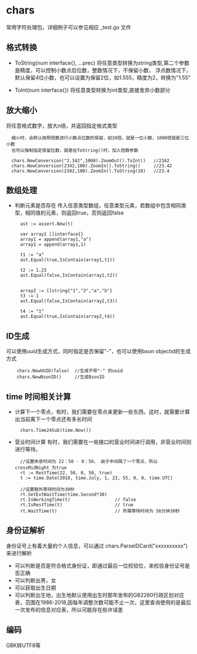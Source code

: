 # chars
常用字符处理包，详细例子可以参见相应 _test.go 文件

## 格式转换
- ToString(num interface{}, ...prec)
  将任意类型转换为string类型,第二个参数是精度，可以控制小数点后位数，整数情况下，不保留小数，
  浮点数情况下，默认保留4位小数，也可以设置为保留2位，如1.555，精度为2，转换为"1.55"

- ToInt(num interface{})
  将任意类型转换为int类型,直接舍弃小数部分

## 放大缩小
  将任意格式数字，放大n倍，并返回指定格式类型

  ```
    缩小时，会默认按照倍数进行小数点位数的保留，如10倍，就是一位小数，1000倍就是三位小数
    也可以强制指定保留位数，就是在ToString()时，加入倍数参数

    chars.NewConversion("2.342",1000).ZoomOut().ToInt()   //2342
    chars.NewConversion(2342,100).ZoomIn().ToString()     //23.42
    chars.NewConversion(2342,100).ZoomIn().ToString(10)   //23.4

  ```

## 数组处理
- 判断元素是否存在
  传入任意类型数组，任意类型元素，若数组中包含相同类型，相同值的元素，则返回true，否则返回false

  ```
    ast := assert.New(t)

  	var array1 []interface{}
  	array1 = append(array1,"a")
  	array1 = append(array1,1)

  	t1 := "a"
  	ast.Equal(true,IsContain(array1,t1))

  	t2 := 1.23
  	ast.Equal(false,IsContain(array1,t2))


  	array2 := []string{"1","2","a","b"}
  	t3 := 1
  	ast.Equal(false,IsContain(array2,t3))

  	t4 := "1"
  	ast.Equal(true,IsContain(array2,t4))

  ```


## ID生成
可以使用uuid生成方式，同时指定是否保留"-"，也可以使用bson objectid的生成方式

```
    chars.NewUUID(false)  //生成不带"-" 的uuid
    chars.NewBsonID()     //生成BsonID

```

## time 时间相关计算
- 计算下一个零点，有时，我们需要在零点来更新一些东西，这时，就需要计算出当前离下一个零点还有多长时间

  ```
    chars.Time24Sub(time.Now())
  ```

- 营业时间计算
  有时，我们需要在一些接口的营业时间进行调用，非营业时间则进行等待。

  ```
    //设置休息时间为 22：50 - 0：50， 由于中间隔了一个零点，所以crossMidNight 为true
    rt := RestTime(22, 50, 0, 50, true)
    t := time.Date(2018, time.July, 1, 23, 55, 0, 0, time.UTC)

    //设置额外等待时间为30秒
    rt.SetExtWaitTime(time.Second*30)
    rt.IsWorkingTime(t)                 // false
    rt.IsRestTime(t)                    // true
    rt.WaitTime(t)                      // 所需等待时间为 56分钟30秒

  ```

## 身份证解析
身份证号上有着大量的个人信息，可以通过 chars.ParseIDCard("xxxxxxxxxx") 来进行解析
- 可以判断是否是符合格式身份证，即通过最后一位校验位，来检验身份证号是否正确
- 可以判断出男，女
- 可以获取出生日期
- 可以判断出生地，出生地默认使用出生时那年发布的GB2260行政区划对应表，范围在1986-2018,因每年调整次数可能不止一次，这里查询使用的是最后一次发布的信息对应表，所以可能存在些许误差

## 编码
GBK转UTF8等